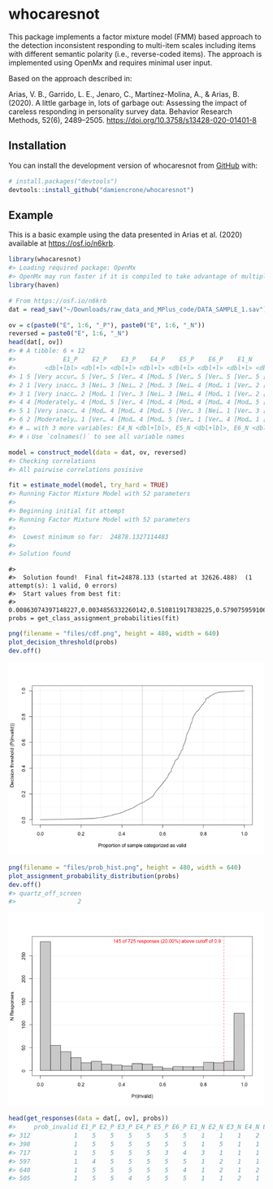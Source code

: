 
# whocaresnot

<!-- badges: start -->
<!-- badges: end -->

This package implements a factor mixture model (FMM) based approach to
the detection inconsistent responding to multi-item scales including
items with different semantic polarity (i.e., reverse-coded items). The
approach is implemented using OpenMx and requires minimal user input.

Based on the approach described in:

Arias, V. B., Garrido, L. E., Jenaro, C., Martínez-Molina, A., & Arias,
B. (2020). A little garbage in, lots of garbage out: Assessing the
impact of careless responding in personality survey data. Behavior
Research Methods, 52(6), 2489–2505.
<https://doi.org/10.3758/s13428-020-01401-8>

## Installation

You can install the development version of whocaresnot from
[GitHub](https://github.com/) with:

``` r
# install.packages("devtools")
devtools::install_github("damiencrone/whocaresnot")
```

## Example

This is a basic example using the data presented in Arias et al. (2020)
available at <https://osf.io/n6krb>.

``` r
library(whocaresnot)
#> Loading required package: OpenMx
#> OpenMx may run faster if it is compiled to take advantage of multiple cores.
library(haven)
```

``` r
# From https://osf.io/n6krb
dat = read_sav("~/Downloads/raw_data_and_MPlus_code/DATA_SAMPLE_1.sav")
```

``` r
ov = c(paste0("E", 1:6, "_P"), paste0("E", 1:6, "_N"))
reversed = paste0("E", 1:6, "_N")
head(dat[, ov])
#> # A tibble: 6 × 12
#>             E1_P    E2_P    E3_P    E4_P    E5_P    E6_P    E1_N    E2_N    E3_N
#>        <dbl+lbl> <dbl+l> <dbl+l> <dbl+l> <dbl+l> <dbl+l> <dbl+l> <dbl+l> <dbl+l>
#> 1 5 [Very accur… 5 [Ver… 5 [Ver… 4 [Mod… 5 [Ver… 5 [Ver… 5 [Ver… 5 [Ver… 5 [Ver…
#> 2 1 [Very inacc… 3 [Nei… 3 [Nei… 2 [Mod… 3 [Nei… 4 [Mod… 1 [Ver… 2 [Mod… 1 [Ver…
#> 3 1 [Very inacc… 2 [Mod… 1 [Ver… 3 [Nei… 3 [Nei… 4 [Mod… 1 [Ver… 2 [Mod… 1 [Ver…
#> 4 4 [Moderately… 4 [Mod… 5 [Ver… 4 [Mod… 4 [Mod… 4 [Mod… 4 [Mod… 5 [Ver… 5 [Ver…
#> 5 1 [Very inacc… 4 [Mod… 4 [Mod… 4 [Mod… 5 [Ver… 3 [Nei… 1 [Ver… 3 [Nei… 2 [Mod…
#> 6 2 [Moderately… 1 [Ver… 4 [Mod… 4 [Mod… 5 [Ver… 1 [Ver… 4 [Mod… 1 [Ver… 4 [Mod…
#> # … with 3 more variables: E4_N <dbl+lbl>, E5_N <dbl+lbl>, E6_N <dbl+lbl>
#> # ℹ Use `colnames()` to see all variable names
```

``` r
model = construct_model(data = dat, ov, reversed)
#> Checking correlations
#> All pairwise correlations posisive
```

``` r
fit = estimate_model(model, try_hard = TRUE)
#> Running Factor Mixture Model with 52 parameters
#> 
#> Beginning initial fit attempt
#> Running Factor Mixture Model with 52 parameters
#> 
#>  Lowest minimum so far:  24878.1327114483
#> 
#> Solution found
```

    #> 
    #>  Solution found!  Final fit=24878.133 (started at 32626.488)  (1 attempt(s): 1 valid, 0 errors)
    #>  Start values from best fit:
    #> 0.00863074397148227,0.0034856332260142,0.510811917838225,0.579075959106426,0.691319365884972,0.410151055193747,0.50119736629227,0.671040653753088,0.64321805522045,0.80675657394644,0.787510945595198,0.645002086520486,0.513101002469307,0.771436486456446,0.838281149842611,2.43845005128983,3.1283914510024,2.9196126874844,2.88513408122369,3.10230575286693,3.23819680461909,2.31656684500183,3.32444529999826,2.97906646919454,3.14598265409291,3.23443279307483,3.44542749709087,1.70333243771475,1.20456553894684,1.78531845238204,1.13508114024064,1.7132393032458,1.17384971266783,1.32470758825695,1.64102608950959,1.29243123983738,1.58928528078715,1.80432022233235,1.45113770873113,0.161081515513864,2.42945548771911,3.66019203885899,2.94013876842548,3.21250105593094,3.35079970754991,3.58488577171316,1.9305484678785,3.3473502580995,2.44771391778215,2.84469955644486,3.22981051311598,3.50327662558232
    probs = get_class_assignment_probabilities(fit)

``` r
png(filename = "files/cdf.png", height = 480, width = 640)
plot_decision_threshold(probs)
dev.off()
```

![cdf](files/cdf.png)

``` r
png(filename = "files/prob_hist.png", height = 480, width = 640)
plot_assignment_probability_distribution(probs)
dev.off()
#> quartz_off_screen 
#>                 2
```

![histogram](files/prob_hist.png)

``` r
head(get_responses(data = dat[, ov], probs))
#>     prob_invalid E1_P E2_P E3_P E4_P E5_P E6_P E1_N E2_N E3_N E4_N E5_N E6_N
#> 312            1    5    5    5    5    5    5    1    1    1    2    1    1
#> 398            1    5    5    5    5    5    5    1    5    1    1    1    1
#> 717            1    5    5    5    5    3    4    3    1    1    1    1    1
#> 597            1    4    5    5    5    5    5    1    2    1    1    2    1
#> 640            1    5    5    5    5    5    4    1    2    1    2    1    2
#> 505            1    5    5    4    5    5    5    1    1    2    1    2    2
```
